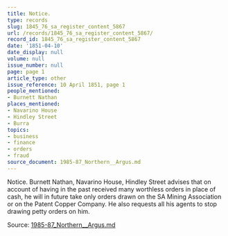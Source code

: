 ```yaml
---
title: Notice.
type: records
slug: 1845_76_sa_register_content_5867
url: /records/1845_76_sa_register_content_5867/
record_id: 1845_76_sa_register_content_5867
date: '1851-04-10'
date_display: null
volume: null
issue_number: null
page: page 1
article_type: other
issue_reference: 10 April 1851, page 1
people_mentioned:
- Burnett Nathan
places_mentioned:
- Navarino House
- Hindley Street
- Burra
topics:
- business
- finance
- orders
- fraud
source_document: 1985-87_Northern__Argus.md
---
```


Notice.  Burnett Nathan, Navarino House, Hindley Street advises that on account of having in the past received many worthless orders in place of cash, he will in future take only orders drawn on the SA Mining Association or on the Patent Copper Company.  He also requests all his agents to stop drawing petty orders on him.

Source: [1985-87_Northern__Argus.md](/downloads/markdown/1985-87_Northern__Argus.md)
